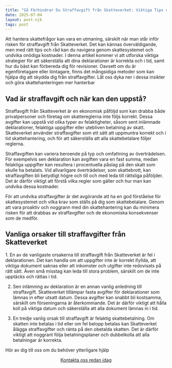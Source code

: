 ```yaml
---
title: "Så Förhindrar Du Straffavgift från Skatteverket: Viktiga Tips och Råd!"
date: 2025-07-04
layout: post.njk
tags: post
---
```


Att hantera skattefrågor kan vara en utmaning, särskilt när man står inför risken för straffavgift från Skatteverket. Det kan kännas överväldigande, men med rätt tips och råd kan du navigera genom skattesystemet och undvika onödiga kostnader. I denna artikel kommer vi att utforska viktiga strategier för att säkerställa att dina deklarationer är korrekta och i tid, samt hur du bäst kan förbereda dig för revisioner. Oavsett om du är egenföretagare eller löntagare, finns det mångsidiga metoder som kan hjälpa dig att skydda dig från straffavgifter. Låt oss dyka ner i dessa insikter och göra skattehanteringen mer hanterbar

<h2>Vad är straffavgift och när kan den uppstå?</h2>

Straffavgift från Skatteverket är en ekonomisk påföljd som kan drabba både privatpersoner och företag om skattereglerna inte följs korrekt. Dessa avgifter kan uppstå vid olika typer av felaktigheter, såsom sent inlämnade deklarationer, felaktiga uppgifter eller utebliven betalning av skatt. Skatteverket använder straffavgifter som ett sätt att uppmuntra korrekt och i tid skattehantering, och för att säkerställa att alla skattebetalare följer reglerna.

Straffavgiften kan variera beroende på typ och omfattning av överträdelsen. För exempelvis sen deklaration kan avgiften vara en fast summa, medan felaktiga uppgifter kan resultera i procentuella påslag på den skatt som skulle ha betalats. Vid allvarligare överträdelser, som skattebrott, kan straffavgiften bli betydligt högre och till och med leda till rättsliga påföljder. Det är därför viktigt att förstå vilka regler som gäller och hur man kan undvika dessa kostnader.

För att undvika straffavgifter är det avgörande att ha en god förståelse för skattesystemet och vilka krav som ställs på dig som skattebetalare. Genom att vara proaktiv och noggrann med din skattehantering kan du minimera risken för att drabbas av straffavgifter och de ekonomiska konsekvenser som de medför.

<H2>Vanliga orsaker till straffavgifter från Skatteverket </h2>
1. En av de vanligaste orsakerna till straffavgift från Skatteverket är fel i deklarationen. Det kan handla om att uppgifter inte är korrekt ifyllda, att viktiga dokument saknas eller att inkomster och utgifter inte redovisats på rätt sätt. Även små misstag kan leda till stora problem, särskilt om de inte upptäcks och rättas i tid.

2. Sen inlämning av deklaration är en annan vanlig anledning till straffavgift. Skatteverket tillämpar fasta avgifter för deklarationer som lämnas in efter utsatt datum. Dessa avgifter kan snabbt bli kostsamma, särskilt om förseningarna är återkommande. Det är därför viktigt att hålla koll på viktiga datum och säkerställa att alla dokument lämnas in i tid.

3. En tredje vanlig orsak till straffavgift är felaktig skattebetalning. Om skatten inte betalas i tid eller om fel belopp betalas kan Skatteverket ålägga straffavgifter och ränta på den obetalda skatten. Det är därför viktigt att noggrant följa betalningsplaner och dubbelkolla att alla betalningar är korrekta.

Hör av dig till oss om du behöver ytterligare hjälp 

<div style="text-align:center;">
        <a href="furuliden-site\kontakt.html" class="cta-button">Kontakta oss redan idag</a>
      </div>